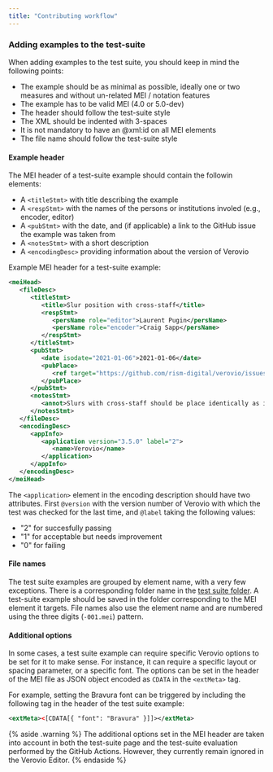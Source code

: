 ```yaml
---
title: "Contributing workflow"
---
```


### Adding examples to the test-suite

When adding examples to the test suite, you should keep in mind the following points:
* The example should be as minimal as possible, ideally one or two measures and without un-related MEI / notation features
* The example has to be valid MEI (4.0 or 5.0-dev)
* The header should follow the test-suite style
* The XML should be indented with 3-spaces
* It is not mandatory to have an @xml:id on all MEI elements
* The file name should follow the test-suite style

#### Example header

The MEI header of a test-suite example should contain the followin elements:
* A `<titleStmt>` with title describing the example 
* A `<respStmt>` with the names of the persons or institutions involed (e.g., encoder, editor)
* A `<pubStmt>` with the date, and (if applicable) a link to the GitHub issue the example was taken from
* A `<notesStmt>` with a short description
* A `<encodingDesc>` providing information about the version of Verovio

Example MEI header for a test-suite example:
```xml
<meiHead>
   <fileDesc>
      <titleStmt>
         <title>Slur position with cross-staff</title>
         <respStmt>
            <persName role="editor">Laurent Pugin</persName>
            <persName role="encoder">Craig Sapp</persName>
         </respStmt>
      </titleStmt>
      <pubStmt>
         <date isodate="2021-01-06">2021-01-06</date>
         <pubPlace>
            <ref target="https://github.com/rism-digital/verovio/issues/1898" />
         </pubPlace>
      </pubStmt>
      <notesStmt>
         <annot>Slurs with cross-staff should be place identically as in normal situations.</annot>
      </notesStmt>
   </fileDesc>
   <encodingDesc>
      <appInfo>
         <application version="3.5.0" label="2">
            <name>Verovio</name>
         </application>
      </appInfo>
   </encodingDesc>
</meiHead>
```

The `<application>` element in the encoding description should have two attributes. First `@version` with the version number of Verovio with which the test was checked for the last time, and `@label` taking the following values:
* "2" for succesfully passing
* "1" for acceptable but needs improvement
* "0" for failing

#### File names

The test suite examples are grouped by element name, with a very few exceptions. There is a corresponding folder name in the [test suite folder](https://github.com/rism-digital/verovio.org/_tests/). A test-suite example should be saved in the folder corresponding to the MEI element it targets. File names also use the element name and are numbered using the three digits (`-001.mei`) pattern.

#### Additional options

In some cases, a test suite example can require specific Verovio options to be set for it to make sense. For instance, it can require a specific layout or spacing parameter, or a specific font. The options can be set in the header of the MEI file as JSON object encoded as `CDATA` in the `<extMeta>` tag. 

For example, setting the Bravura font can be triggered by including the following tag in the header of the test suite example:

```xml
<extMeta><[CDATA[{ "font": "Bravura" }]]></extMeta>
```

{% aside .warning %}
The additional options set in the MEI header are taken into account in both the test-suite page and the test-suite evaluation performed by the GitHub Actions. However, they currently remain ignored in the Verovio Editor.
{% endaside %}
